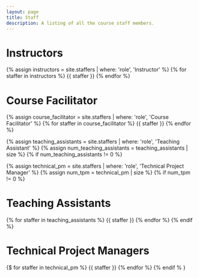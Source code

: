 ```yaml
---
layout: page
title: Staff
description: A listing of all the course staff members.
---
```


# Instructors

{% assign instructors = site.staffers | where: 'role', 'Instructor' %}
{% for staffer in instructors %}
{{ staffer }}
{% endfor %}

# Course Facilitator

{% assign course_facilitator = site.staffers | where: 'role', 'Course Facilitator' %}
{% for staffer in course_facilitator %}
{{ staffer }}
{% endfor %}

{% assign teaching_assistants = site.staffers | where: 'role', 'Teaching Assistant' %}
{% assign num_teaching_assistants = teaching_assistants | size %}
{% if num_teaching_assistants != 0 %}

{% assign technical_pm = site.staffers | where: 'role', 'Technical Project Manager' %}
{% assign num_tpm = technical_pm | size %}
{% if num_tpm != 0 %}

# Teaching Assistants

{% for staffer in teaching_assistants %}
{{ staffer }}
{% endfor %}
{% endif %}

# Technical Project Managers

{$ for staffer in technical_pm %}
{{ staffer }}
{% endfor %}
{% endif % }

